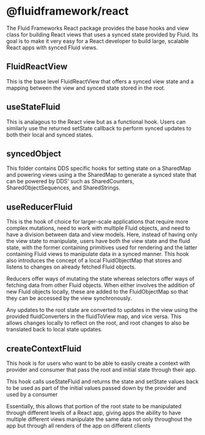 # @fluidframework/react

The Fluid Frameworks React package provides the base hooks and view class for building React views that uses a synced state provided by Fluid. Its goal is to make it very easy for a React developer to build large, scalable React apps with synced Fluid views.

## FluidReactView

This is the base level FluidReactView that offers a synced view state and a mapping between the view and synced state stored in the root.

## useStateFluid

This is analagous to the React view but as a functional hook. Users can similarly use the returned setState callback to perform synced updates to both their local and synced states.

## syncedObject

This folder contains DDS specific hooks for setting state on a SharedMap and powering views using a the SharedMap to generate a synced state that can be powered by DDS' such as SharedCounters, SharedObjectSequences, and SharedStrings.

## useReducerFluid

This is the hook of choice for larger-scale applications that require more complex mutations, need to work with multiple Fluid objects, and need to have a division between data and view models. Here, instead of having only the view state to manipulate, users have both the view state and the fluid state, with the former containing primitives used for rendering and the latter containing Fluid views to manipulate data in a synced manner. This hook also introduces the concept of a local FluidObjectMap that stores and listens to changes on already fetched Fluid objects.


Reducers offer ways of mutating the state whereas selectors offer ways of fetching data from other Fluid objects. When either involves the addition of new Fluid objects locally, these are added to the FluidObjectMap so that they can be accessed by the view synchronously.


Any updates to the root state are converted to updates in the view using the provided fluidConverters in the fluidToView map, and vice versa. This allows changes locally to reflect on the root, and root changes to also be translated back to local state updates.

## createContextFluid

This hook is for users who want to be able to easily create a context with provider and consumer that pass the root and initial state through their app.


This hook calls useStateFluid and returns the state and setState values back to be used as part of the initial values passed down by the provider and used by a consumer


Essentially, this allows that portion of the root state to be manipulated through different levels of a React app, giving apps the ability to have multiple different views manipulate the same data not only throughout the app but through all renders of the app on different clients
